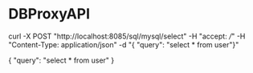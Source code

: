 # DBProxyAPI
curl -X POST "http://localhost:8085/sql/mysql/select" -H "accept: */*" -H "Content-Type: application/json" -d "{ \"query\": \"select * from user\"}"

{
  "query": "select * from user"
}
